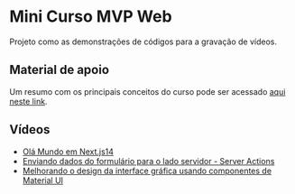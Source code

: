 # Mini Curso MVP Web 

Projeto como as demonstrações de códigos para a gravação de vídeos. 

## Material de apoio 

Um resumo com os principais conceitos do curso pode ser acessado [aqui neste link](https://github.com/orivaldosantana/mvp_banco_talentos/wiki).

## Vídeos 

* [Olá Mundo em Next.js14](https://youtu.be/LLH94tb1mv0)
* [Enviando dados do formulário para o lado servidor - Server Actions](https://youtu.be/ivnfwPCS9pU)
* [Melhorando o design da interface gráfica usando  componentes de Material UI](https://youtu.be/FLjpUoMq8VY)
